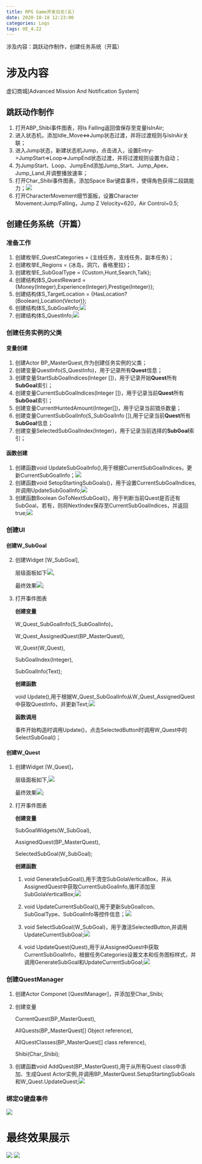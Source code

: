 ```yaml
---
title: RPG Game开发日志(五) 
date: 2020-10-18 12:23:00
categories: Logs
tags: UE_4.22 
---
```


涉及内容：跳跃动作制作，创建任务系统（开篇）

<!--more-->

# 涉及内容

虚幻商城[Advanced Mission And Notification System]

## 跳跃动作制作

1. 打开ABP_Shibi事件图表，将Is Falling返回值保存至变量IsInAir;
2. 进入状态机，添加Idle_Move<=>Jump状态过渡，并将过渡规则与IsInAir关联；
3. 进入Jump状态，新建状态机Jump，点击进入，设置Entry->JumpStart=>Loop=>JumpEnd状态过渡，并将过渡规则设置为自动；
4. 为JumpStart、Loop、JumpEnd添加Jump_Start、Jump_Apex、Jump_Land,并调整播放速率；
5. 打开Char_Shibi事件图表，添加Space Bar键盘事件，使得角色获得二段跳能力；<img src='https://img-blog.csdnimg.cn/20201018130500837.png'>
6. 打开CharacterMovement细节面板，设置Character Movement:Jump/Falling，Jump Z Velocity=620，Air Control=0.5;

## 创建任务系统（开篇）

### 准备工作

1. 创建枚举E_QuestCategories = {主线任务，支线任务，副本任务}；
2. 创建枚举E_Regions = {冰岛，洞穴，香格里拉}；
3. 创建枚举E_SubGoalType = {Custom,Hunt,Search,Talk};
4. 创建结构体S_QuestReward = {Money(Integer),Experience(Integer),Prestige(Integer)};
5. 创建结构体S_TargetLocation = {HasLocation?(Boolean),Location(Vector)};
6. 创建结构体S_SubGoalInfo;<img src='https://img-blog.csdnimg.cn/20201018132339967.png'>
7. 创建结构体S_QuestInfo;<img src='https://img-blog.csdnimg.cn/20201018132440276.png'>

### 创建任务实例的父类

#### 变量创建

1. 创建Actor BP_MasterQuest,作为创建任务实例的父类；
2. 创建变量QuestInfo(S_QuestInfo)，用于记录所有**Quest**信息；
3. 创建变量StartSubGoalIndices(Integer [])，用于记录开始**Quest**所有**SubGoal**索引；
4. 创建变量CurrentSubGoalIndices(Integer [])，用于记录当前**Quest**所有**SubGoal**索引；
5. 创建变量CurrentHuntedAmount(Integer[])，用于记录当前猎杀数量；
6. 创建变量CurrentSubGoalInfo(S_SubGoalInfo []),用于记录当前**Quest**所有**SubGoal**信息；
7. 创建变量SelectedSubGoalIndex(Integer)，用于记录当前选择的**SubGoal**索引；

#### 函数创建

1. 创建函数void UpdateSubGoalInfo(),用于根据CurrentSubGoalIndices，更新CurrentSubGoalInfo；<img src='https://img-blog.csdnimg.cn/20201018135432102.png'>
2. 创建函数void SetopStartingSubGoals()，用于设置CurrentSubGoalIndices,并调用UpdateSubGoalInfo;<img src='https://img-blog.csdnimg.cn/20201018135750624.png'>
3. 创建函数Boolean GoToNextSubGoal()，用于判断当前Quest是否还有SubGoal，若有，则将NextIndex保存至CurrentSubGoalIndices，并返回true;<img src='https://img-blog.csdnimg.cn/20201018140354801.png'>

### 创建UI

#### 创建W_SubGoal

2. 创建Widget [W_SubGoal],

   层级面板如下<img src='https://img-blog.csdnimg.cn/20201018141429316.png'>,

   最终效果<img src='https://img-blog.csdnimg.cn/20201018141521486.png'>;

3. 打开事件图表

   **创建变量**

   W_Quest_SubGoalInfo(S_SubGoalInfo)，

   W_Quest_AssignedQuest(BP_MasterQuest),

   W_Quest(W_Quest),

   SubGoalIndex(Integer),

   SubGoalInfo(Text);

   **创建函数**

   void Update(),用于根据W_Quest_SubGoalInfo从W_Quest_AssignedQuest中获取QuestInfo，并更新Text;<img src='https://img-blog.csdnimg.cn/20201018143047970.png'>

   **函数调用**

   事件开始构造时调用Update()，点击SelectedButton时调用W_Quest中的SelectSubGoal()；

#### 创建W_Quest

1. 创建Widget [W_Quest]，

   层级面板如下,<img src='https://img-blog.csdnimg.cn/20201018144005433.png'>

   最终效果<img src='https://img-blog.csdnimg.cn/20201018144100772.png'>;
   
2. 打开事件图表

   **创建变量**

   SubGoalWidgets(W_SubGoal),

   AssignedQuest(BP_MasterQuest),

   SelectedSubGoal(W_SubGoal);

   **创建函数**

   1. void GenerateSubGoal(),用于清空SubGolaVerticalBox，并从AssignedQuest中获取CurrentSubGoalInfo,循环添加至SubGolaVerticalBox;<img src='https://img-blog.csdnimg.cn/20201018145035536.png'>

   2. void UpdateCurrentSubGoal(),用于更新SubGoalIcon、SubGoalType、SubGoalInfo等控件信息；<img src='https://img-blog.csdnimg.cn/20201018152129831.png'>

   3. void SelectSubGoal(W_SubGoal)，用于激活SelectedButton,并调用UpdateCurrentSubGoal;<img src='https://img-blog.csdnimg.cn/202010181515354.png'>

   4. void UpdateQuest(Quest),用于从AssignedQuest中获取CurrentSubGoalInfo，根据任务Categories设置文本和任务图标样式，并调用GenerateSubGoal和UpdateCurrentSubGoal;<img src='https://img-blog.csdnimg.cn/20201018151930868.png'>

### 创建QuestManager

1. 创建Actor Componet [QuestManager]，并添加至Char_Shibi;

2. 创建变量

   CurrentQuest(BP_MasterQuest),

   AllQuests(BP_MasterQuest[] Object reference),

   AllQuestClasses(BP_MasterQuest[] class reference),

   Shibi(Char_Shibi);

3. 创建函数void AddQuest(BP_MasterQuest),用于从所有Quest class中添加、生成Quest Actor实例,并调用BP_MasterQuest.SetupStartingSubGoals和W_Quest.UpdateQuest;<img src='https://img-blog.csdnimg.cn/20201018153733195.png'>

### 绑定Q键盘事件

<img src='https://img-blog.csdnimg.cn/20201018154325823.png'>

   

# 最终效果展示

<img src='https://img-blog.csdnimg.cn/20201018123029836.png'>

<img src='https://img-blog.csdnimg.cn/20201018123051461.png'>

